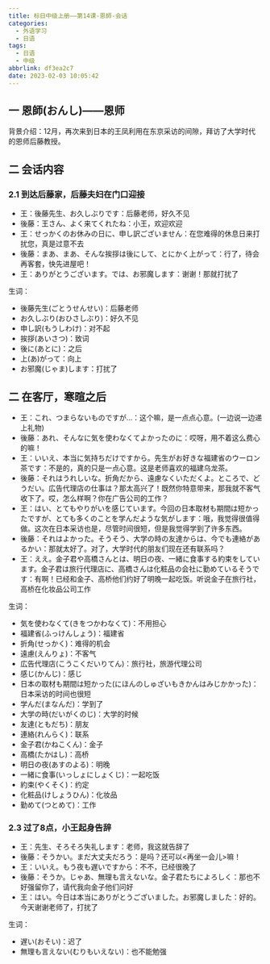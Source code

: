 ```yaml
---
title: 标日中级上册——第14课-恩師-会话
categories:
  - 外语学习
  - 日语
tags:
  - 日语
  - 中级
abbrlink: df3ea2c7
date: 2023-02-03 10:05:42
---
```

## 一 恩師(おんし)——恩师

背景介绍：12月，再次来到日本的王凤利用在东京采访的间隙，拜访了大学时代的恩师后藤教授。

<!--more-->

## 二 会话内容

### 2.1 到达后藤家，后藤夫妇在门口迎接

* 王：後藤先生、お久しぶりです：后藤老师，好久不见
* 後藤：王さん、よく来てくれたね：小王，欢迎欢迎
* 王：せっかくのお休みの日に、申し訳ございません：在您难得的休息日来打扰您，真是过意不去
* 後藤：まあ、まあ、そんな挨拶は後にして、とにかく上がって：行了，待会再客套，快先进屋吧！
* 王：ありがとうございます。では、お邪魔します：谢谢！那就打扰了

生词：

* 後藤先生(ごとうせんせい)：后藤老师
* お久しぶり(おひさしぶり)：好久不见
* 申し訳(もうしわけ)：对不起
* 挨拶(あいさつ)：致词
* 後に(あとに)：之后
* 上(あ)がって：向上
* お邪魔(じゃま)します：打扰了

## 二 在客厅，寒暄之后

* 王：これ、つまらないものですが…：这个嘛，是一点点心意。(一边说一边递上礼物)
* 後藤：あれ、そんなに気を使わなくてよかったのに：哎呀，用不着这么费心的嘛！
* 王：いいえ、本当に気持ちだけですから。先生がお好きな福建省のウーロン茶です：不是的，真的只是一点心意。这是老师喜欢的福建乌龙茶。
* 後藤：それはうれしいな。折角だから、遠慮なくいただくよ。ところで、どうだい。広告代理店の仕事は？那太高兴了！既然你特意带来，那我就不客气收下了。哎，怎么样啊？你在广告公司的工作？
* 王：はい、とてもやりがいを感じています。今回の日本取材も期間は短かったですが、とても多くのことを学んだような気がします：哦，我觉得很值得做。这次在日本采访也是，尽管时间很短，但是我觉得学到了许多东西。
* 後藤：それはよかった。そうそう、大学の時の友達からは、今でも連絡があるかい：那就太好了。对了，大学时代的朋友们现在还有联系吗？
* 王：ええ。金子君や高橋さんとは、明日の夜、一緒に食事する約束をしています。金子君は旅行代理店に、高橋さんは化粧品の会社に勤めているそうです：有啊！已经和金子、高桥他们约好了明晚一起吃饭。听说金子在旅行社，高桥在化妆品公司工作

生词：

* 気を使わなくて(きをつかわなくて)：不用担心
* 福建省(ふっけんしょう)：福建省
* 折角(せっかく)：难得的机会
* 遠慮(えんりょ)：不客气
* 広告代理店(こうこくだいりてん)：旅行社，旅游代理公司
* 感じ(かんじ)：感じ
* 日本の取材も期間は短かった(にほんのしゅざいもきかんはみじかかった)：日本采访的时间也很短
* 学んだ(まなんだ)：学到了
* 大学の時(だいがくのじ)：大学的时候
* 友達(ともだち)：朋友
* 連絡(れんらく)：联系
* 金子君(かねこくん)：金子
* 高橋(たかはし)：高桥
* 明日の夜(あすのよる)：明晚
* 一緒に食事(いっしょにしょくじ)：一起吃饭
* 約束(やくそく)：约定
* 化粧品(けしょうひん)：化妆品
* 勤めて(つとめて)：工作

### 2.3 过了8点，小王起身告辞

* 王：先生、そろそろ失礼します：老师，我这就告辞了
* 後藤：そうかい。まだ大丈夫だろう：是吗？还可以<再坐一会儿>嘛！
* 王：いいえ。もう夜も遅いですから：不不，已经很晚了
* 後藤：そうか。じゃあ、無理も言えないな。金子君たちによろしく：那也不好强留你了，请代我向金子他们问好
* 王：はい。今日は本当にありがとうございました。お邪魔しました：好的。今天谢谢老师了，打扰了

生词：

* 遅い(おそい)：迟了
* 無理も言えない(むりもいえない)：也不能勉强